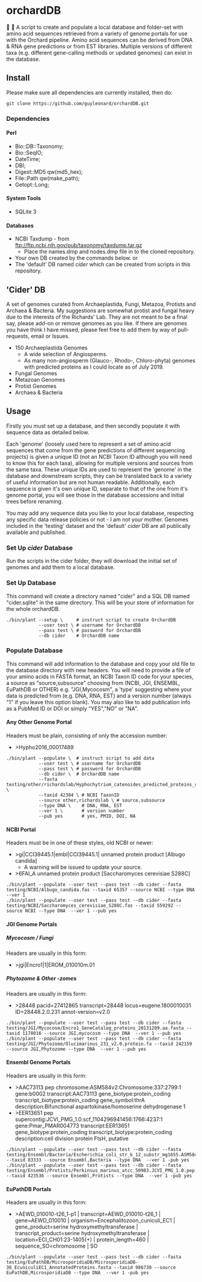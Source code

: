 # orchardDB
:apple: :deciduous_tree: A script to create and populate a local database and folder-set with amino acid sequences retrieved from a variety of genome portals for use with the Orchard pipeline. Amino acid sequences can be derived from DNA & RNA gene predictions or from EST libraries. Multiple versions of different taxa (e.g. different gene-calling methods or updated genomes) can exist in the database.

## Install
Please make sure all dependencies are currently installed, then do:
```
git clone https://github.com/guyleonard/orchardDB.git
```
### Dependencies
#### Perl
 * Bio::DB::Taxonomy;
 * Bio::SeqIO;
 * DateTime;
 * DBI;
 * Digest::MD5 qw(md5_hex);
 * File::Path qw(make_path);
 * Getopt::Long; 

#### System Tools
 * SQLite 3

#### Databases
 * NCBI Taxdump - from ftp://ftp.ncbi.nih.gov/pub/taxonomy/taxdump.tar.gz
   * Place the names.dmp and nodes.dmp file in to the cloned repository.
 * Your own DB created by the commands below.
 or
 * The 'default' DB named *cider* which can be created from scripts in this repository.

## 'Cider' DB
A set of genomes curated from Archaeplastida, Fungi, Metazoa, Protists and Archaea & Bacteria. My suggestions are somewhat protist and fungal heavy due to the interests of the Richards' Lab. They are not meant to be a final say, please add-on or remove genomes as you like. If there are genomes you have think I have missed, please feel free to add them by way of pull-requests, email or Issues.

 * 150 Archaeplastida Genomes
   * A wide selection of Angiosperms.
   * As many non-angiosperm (Glauco-, Rhodo-, Chloro-phyta) genomes with predicted proteins as I could locate as of July 2019.
 * Fungal Genomes
 * Metazoan Genomes
 * Protist Genomes
 * Archaea & Bacteria

## Usage
Firstly you must set up a database, and then secondly populate it with sequence data as detailed below.

Each 'genome' (loosely used here to represent a set of amino acid sequences that come from the gene predictions of different sequencing projects) is given a unique ID (not an NCBI Taxon ID although you will need to know this for each taxa), allowing for multiple versions and sources from the same taxa. These unique IDs are used to represent the 'genome' in the database and downstream scripts, they can be translated back to a variety of useful information but are not human readable. Additionally, each sequence is given it's own unique ID, separate to that of the one from it's genome portal, you will see those in the database accessions and initial trees before renaming.

You may add any sequence data you like to your local database, respecting any specific data release policies or not - I am not your mother. Genomes included in the 'testing' dataset and the 'default' *cider* DB are all publically available and published.

### Set Up *cider* Database
Run the scripts in the cider folder, they will download the initial set of genomes and add them to a local database.

### Set Up Database
This command will create a directory named "cider" and a SQL DB named "cider.sqlite" in the same directory. This will be your store of information for the whole orchardDB.
```
./bin/plant --setup \     # instruct script to create OrchardDB
            --user test \ # username for OrchardDB
            --pass test \ # password for OrchardDB 
            --db cider    # OrchardDB name
```
### Populate Database
This command will add information to the database and copy your old file to the database directory with new headers. You will need to provide a file of your amino acids in FASTA format, an NCBI Taxon ID code for your species, a source as "source,subsource" choosing from (NCBI, JGI, ENSEMBL, EuPathDB or OTHER) e.g. "JGI,Mycocosm", a 'type' suggesting where your data is predicted from (e.g. DNA, RNA, EST) and a version number (always "1" if you leave this option blank). You may also like to add publication info as a PubMed ID or DOI or simply "YES","NO" or "NA".

#### Any Other Genome Portal
Headers must be plain, consisting of only the accession number:
 * \>Hypho2016_00017489
```
./bin/plant --populate \  # instruct script to add data
            --user test \ # username for OrchardDB
            --pass test \ # password for OrchardDB 
            --db cider \  # OrchardDB name
            --fasta testing/other/richardslab/Hyphochytrium_catenoides_predicted_proteins_renamed_modified.fasta \
            --taxid 42384 \ # NCBI TaxonID
            --source other,richardslab \ # source,subsource
            --type DNA \    # DNA, RNA, EST
            --ver 1 \       # version number
            --pub yes       # yes, PMID, DOI, NA
```

#### NCBI Portal
Headers must be in one of these styles, old NCBI or newer:
 * \>gi|CCI39445.1|embl|CCI39445.1| unnamed protein product [Albugo candida]
   * A warning will be issued to update your source.
 * \>6FAI_A unnamed protein product [Saccharomyces cerevisiae S288C]
```
./bin/plant --populate --user test --pass test --db cider --fasta testing/NCBI/Albugo_candida.fas --taxid 65357 --source NCBI --type DNA  --ver 1
./bin/plant --populate --user test --pass test --db cider --fasta testing/NCBI/Saccharomyces_cerevisiae_S288C.fas --taxid 559292 --source NCBI --type DNA  --ver 1 --pub yes
```

#### JGI Genome Portals
##### Mycocosm / Fungi
Headers are usually in this form:
 * \>jgi|Encro1|1|EROM_010010m.01
##### Phytozome & Other -zomes
Headers are usually in this form:
 * \>28448 pacid=27412865 transcript=28448 locus=eugene.1800010031 ID=28448.2.0.231 annot-version=v2.0
```
./bin/plant --populate --user test --pass test --db cider --fasta testing/JGI/Mycocosm/Encro1_GeneCatalog_proteins_20131209.aa.fasta --taxid 1178016 --source JGI,mycocosm --type DNA  --ver 1 --pub yes
./bin/plant --populate --user test --pass test --db cider --fasta testing/JGI/Phytozome/Olucimarinus_231_v2.0.protein.fa --taxid 242159 --source JGI,Phytozome --type DNA  --ver 1 --pub yes
```

#### Ensembl Genome Portals
Headers are usually in this form:
 * \>AAC73113 pep chromosome:ASM584v2:Chromosome:337:2799:1 gene:b0002 transcript:AAC73113 gene_biotype:protein_coding transcript_biotype:protein_coding gene_symbol:thrA description:Bifunctional aspartokinase/homoserine dehydrogenase 1
 * \>EER13651 pep supercontig:JCVI_PMG_1.0:scf_1104296941456:1766:4237:1 gene:Pmar_PMAR004773 transcript:EER13651 gene_biotype:protein_coding transcript_biotype:protein_coding description:cell division protein FtsH, putative
```
./bin/plant --populate --user test --pass test --db cider --fasta testing/Ensembl/Bacteria/Escherichia_coli_str_k_12_substr_mg1655.ASM584v2.pep.all.fa --taxid 83333 --source Ensembl,Bacteria --type DNA  --ver 1 -pub yes
./bin/plant --populate --user test --pass test --db cider --fasta testing/Ensembl/Protists/Perkinsus_marinus_atcc_50983.JCVI_PMG_1.0.pep.all.fa --taxid 423536 --source Ensembl,Protists --type DNA  --ver 1 -pub yes
```

#### EuPathDB Portals
Headers are usually in this form:
 * \>AEWD_010010-t26_1-p1 | transcript=AEWD_010010-t26_1 | gene=AEWD_010010 | organism=Encephalitozoon_cuniculi_EC1 | gene_product=serine hydroxymethyltransferase | transcript_product=serine hydroxymethyltransferase | location=ECI_CH01:23-1405(+) | protein_length=460 | sequence_SO=chromosome | SO
```
./bin/plant --populate --user test --pass test --db cider --fasta testing/EuPathDB/MicrosporidiaDB/MicrosporidiaDB-36_EcuniculiEC1_AnnotatedProteins.fasta --taxid 986730 --source EuPathDB,MicrosporidiaDB --type DNA  --ver 1 -pub yes
```